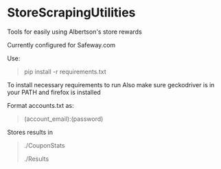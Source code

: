 # StoreScrapingUtilities
Tools for easily using Albertson's store rewards 

Currently configured for Safeway.com

Use:
> pip install -r requirements.txt

To install necessary requirements to run
Also make sure geckodriver is in your PATH and firefox is installed

Format accounts.txt as:
> (account_email):(password)

Stores results in 
> ./CouponStats
> 
> ./Results
